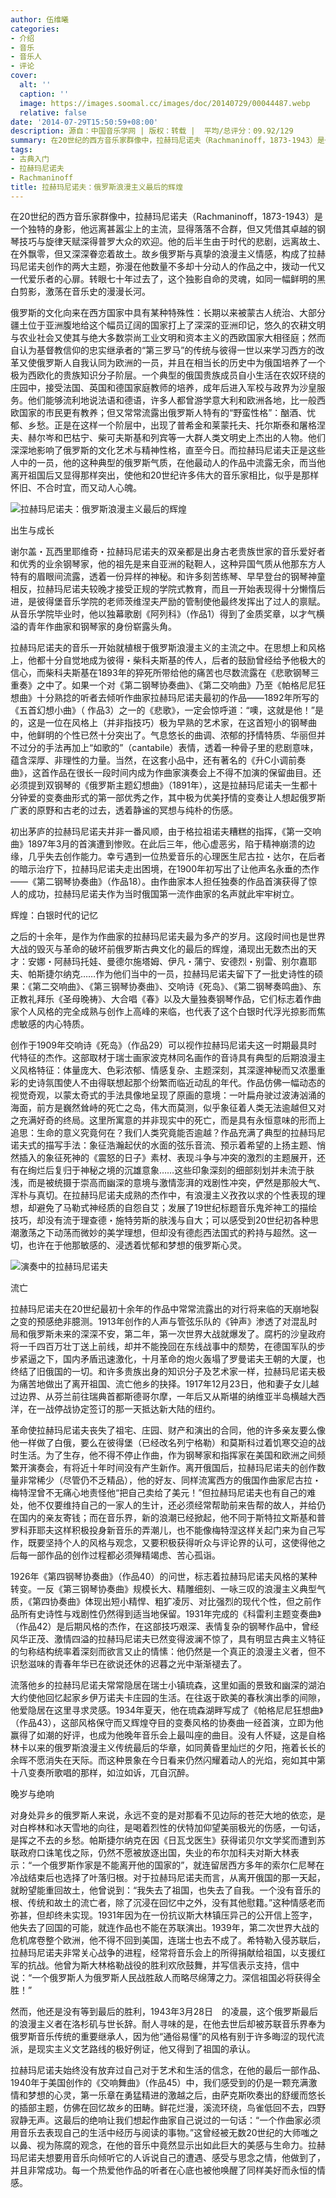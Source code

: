 ```yaml
---
author: 伍维曦
categories:
- 介绍
- 音乐
- 音乐人
- 评论
cover:
  alt: ''
  caption: ''
  image: https://images.soomal.cc/images/doc/20140729/00044487.webp
  relative: false
date: '2014-07-29T15:50:59+08:00'
description: 源自：中国音乐学网 | 版权：转载 |  平均/总评分：09.92/129
summary: 在20世纪的西方音乐家群像中，拉赫玛尼诺夫（Rachmaninoff，1873-1943）是一个独特的身影，他远离甚嚣尘上的主流，显得落落不合群，但又凭借其卓越的钢琴技巧与旋律天赋深得普罗大众的欢迎。他的后半生由于时代的悲剧，远离故土、在外飘零，但又深深眷恋着故土……
tags:
- 古典入门
- 拉赫玛尼诺夫
- Rachmaninoff
title: 拉赫玛尼诺夫：俄罗斯浪漫主义最后的辉煌
---
```


在20世纪的西方音乐家群像中，拉赫玛尼诺夫（Rachmaninoff，1873-1943）是一个独特的身影，他远离甚嚣尘上的主流，显得落落不合群，但又凭借其卓越的钢琴技巧与旋律天赋深得普罗大众的欢迎。他的后半生由于时代的悲剧，远离故土、在外飘零，但又深深眷恋着故土。故乡俄罗斯与真挚的浪漫主义情感，构成了拉赫玛尼诺夫创作的两大主题，弥漫在他数量不多却十分动人的作品之中，拨动一代又一代爱乐者的心扉。转眼七十年过去了，这个独影自命的灵魂，如同一幅鲜明的黑白剪影，激荡在音乐史的漫漫长河。

俄罗斯的文化向来在西方国家中具有某种特殊性：长期以来被蒙古人统治、大部分疆土位于亚洲腹地给这个幅员辽阔的国家打上了深深的亚洲印记，悠久的农耕文明与农业社会又使其与绝大多数崇尚工业文明和资本主义的西欧国家大相径庭；然而自认为基督教信仰的忠实继承者的“第三罗马”的传统与彼得一世以来学习西方的改革又使俄罗斯人自我认同为欧洲的一员，并且在相当长的历史中为俄国培养了一个极为西欧化的贵族知识分子阶层。一个典型的俄国贵族成员自小生活在农奴环绕的庄园中，接受法国、英国和德国家庭教师的培养，成年后进入军校与政界为沙皇服务。他们能够流利地说法语和德语，许多人都曾游学意大利和欧洲各地，比一般西欧国家的市民更有教养；但又常常流露出俄罗斯人特有的“野蛮性格”：酗酒、忧郁、乡愁。正是在这样一个阶层中，出现了普希金和莱蒙托夫、托尔斯泰和屠格涅夫、赫尔岑和巴枯宁、柴可夫斯基和列宾等一大群人类文明史上杰出的人物。他们深深地影响了俄罗斯的文化艺术与精神性格，直至今日。而拉赫玛尼诺夫正是这些人中的一员，他的这种典型的俄罗斯气质，在他最动人的作品中流露无余，而当他离开祖国后又显得那样突出，使他和20世纪许多伟大的音乐家相比，似乎是那样怀旧、不合时宜，而又动人心魄。

![拉赫玛尼诺夫：俄罗斯浪漫主义最后的辉煌](https://images.soomal.cc/images/doc/20140729/00044486.webp)





出生与成长

谢尔盖・瓦西里耶维奇・拉赫玛尼诺夫的双亲都是出身古老贵族世家的音乐爱好者和优秀的业余钢琴家，他的祖先是来自亚洲的鞑靼人，这种异国气质从他那东方人特有的眉眼间流露，透着一份异样的神秘。和许多刻苦练琴、早早登台的钢琴神童相反，拉赫玛尼诺夫较晚才接受正规的学院式教育，而且一开始表现得十分懒惰后进，是彼得堡音乐学院的老师茨维涅夫严励的管制使他最终发挥出了过人的禀赋。从音乐学院毕业时，他以独幕歌剧《阿列科》（作品1）得到了金质奖章，以才气横溢的青年作曲家和钢琴家的身份崭露头角。

拉赫玛尼诺夫的音乐一开始就植根于俄罗斯浪漫主义的主流之中。在思想上和风格上，他都十分自觉地成为彼得・柴科夫斯基的传人，后者的鼓励曾经给予他极大的信心，而柴科夫斯基在1893年的猝死所带给他的痛苦也尽数流露在《悲歌钢琴三重奏》之中了。如果一个对《第二钢琴协奏曲》、《第二交响曲》乃至《帕格尼尼狂想曲》十分熟捻的听者去倾听作曲家拉赫玛尼诺夫最初的作品――1892年所写的《五首幻想小曲》（ 作品3）之一的《悲歌》，一定会惊呼道：“噢，这就是他！”是的，这是一位在风格上（并非指技巧）极为早熟的艺术家，在这首短小的钢琴曲中，他鲜明的个性已然十分突出了。气息悠长的曲调、浓郁的抒情特质、华丽但并不过分的手法再加上“如歌的”（cantabile）表情，透着一种骨子里的悲剧意味，蕴含深厚、非理性的力量。当然，在这套小品中，还有著名的《升C小调前奏曲》，这首作品在很长一段时间内成为作曲家演奏会上不得不加演的保留曲目。还必须提到双钢琴的《俄罗斯主题幻想曲》（1891年），这是拉赫玛尼诺夫一生都十分钟爱的变奏曲形式的第一部优秀之作，其中极为优美抒情的变奏让人想起俄罗斯广袤的原野和古老的过去，透着静谧的冥想与纯朴的伤感。

初出茅庐的拉赫玛尼诺夫并非一番风顺，由于格拉祖诺夫糟糕的指挥，《第一交响曲》1897年3月的首演遭到惨败。在此后三年，他心虚恶劣，陷于精神崩溃的边缘，几乎失去创作能力。幸亏遇到一位热爱音乐的心理医生尼古拉・达尔，在后者的暗示治疗下，拉赫玛尼诺夫走出困境，在1900年初写出了让他声名永垂的杰作――《第二钢琴协奏曲》（作品18）。由作曲家本人担任独奏的作品首演获得了惊人的成功，拉赫玛尼诺夫作为当时俄国第一流作曲家的名声就此牢牢树立。

辉煌：白银时代的记忆

之后的十余年，是作为作曲家的拉赫玛尼诺夫最为多产的岁月。这段时间也是世界大战的毁灭与革命的破坏前俄罗斯古典文化的最后的辉煌，涌现出无数杰出的天才：安娜・阿赫玛托娃、曼德尔施塔姆、伊凡・蒲宁、安德烈・别雷、别尔嘉耶夫、帕斯捷尔纳克……作为他们当中的一员，拉赫玛尼诺夫留下了一批史诗性的硕果：《第二交响曲》、《第三钢琴协奏曲》、交响诗《死岛》、《第二钢琴奏鸣曲》、东正教礼拜乐《圣母晚祷》、大合唱《春》以及大量独奏钢琴作品，它们标志着作曲家个人风格的完全成熟与创作上高峰的来临，也代表了这个白银时代浮光掠影而焦虑敏感的内心特质。

创作于1909年交响诗《死岛》（作品29）可以视作拉赫玛尼诺夫这一时期最具时代特征的杰作。这部取材于瑞士画家波克林同名画作的音诗具有典型的后期浪漫主义风格特征：体量庞大、色彩浓郁、情感复杂、主题深刻，其深邃神秘而又浓墨重彩的史诗氛围使人不由得联想起那个纷繁而临近动乱的年代。作品仿佛一幅动态的视觉奇观，以蒙太奇式的手法具像地呈现了原画的意境：一叶扁舟驶过波涛汹涌的海面，前方是巍然耸峙的死亡之岛，伟大而莫测，似乎象征着人类无法逾越但又对之充满好奇的终局。这里所寓意的并非现实中的死亡，而是具有永恒意味的形而上追思：生命的意义究竟何在？我们人类究竟能否逾越？作品充满了典型的拉赫玛尼诺夫式的描写手法：象征浩瀚起伏的水面的弦乐音流、预示着希望的上扬主题、悄然插入的象征死神的《震怒的日子》素材、表现斗争与冲突的激烈的主题展开，还有在绚烂后复归于神秘之境的沉雄意象……这些印象深刻的细部刻划并未流于肤浅，而是被统摄于崇高而幽深的意境与激情澎湃的戏剧性冲突，俨然是那般大气、浑朴与真切。在拉赫玛尼诺夫成熟的杰作中，有浪漫主义孜孜以求的个性表现的理想，却避免了马勒式神经质的自怨自艾；发展了19世纪标题音乐鬼斧神工的描绘技巧，却没有流于理查德・施特劳斯的肤浅与自大；可以感受到20世纪初各种思潮激荡之下动荡而微妙的美学理想，但却没有德彪西法国式的矜持与超然。这一切，也许在于他那敏感的、浸透着忧郁和梦想的俄罗斯心灵。

![演奏中的拉赫玛尼诺夫](https://images.soomal.cc/images/doc/20131207/00038256.webp)





流亡

拉赫玛尼诺夫在20世纪最初十余年的作品中常常流露出的对行将来临的天崩地裂之变的预感绝非臆测。1913年创作的人声与管弦乐队的《钟声》渗透了对混乱时局和俄罗斯未来的深深不安，第二年，第一次世界大战就爆发了。腐朽的沙皇政府将一千四百万壮丁送上前线，却并不能挽回在东线战事中的颓势，在德国军队的步步紧逼之下，国内矛盾迅速激化，十月革命的炮火轰塌了罗曼诺夫王朝的大厦，也终结了旧俄国的一切。和许多贵族出身的知识分子及艺术家一样，拉赫玛尼诺夫极为痛苦地做出了离开祖国、流亡他乡的抉择。1917年12月23日，他和妻子女儿越过边界、从芬兰前往瑞典首都斯德哥尔摩，一年后又从斯堪的纳维亚半岛横越大西洋，在一战停战协定签订的那一天抵达新大陆的纽约。

革命使拉赫玛尼诺夫丧失了祖宅、庄园、财产和演出的合同，他的许多亲友要么像他一样做了白俄，要么在彼得堡（已经改名列宁格勒）和莫斯科过着饥寒交迫的战时生活。为了生存，他不得不停止作曲，作为钢琴家和指挥家在美国和欧洲之间频繁开演奏会，有将近十年时间没有产生新作。离开俄国后，拉赫玛尼诺夫的创作数量非常稀少（尽管仍不乏精品），他的好友、同样流寓西方的俄国作曲家尼古拉・梅特涅曾不无痛心地责怪他“把自己卖给了美元！”但拉赫玛尼诺夫也有自己的难处，他不仅要维持自己的一家人的生计，还必须经常帮助前来告帮的故人，并给仍在国内的亲友寄钱；而在音乐界，新的浪潮已经掀起，他不同于斯特拉文斯基和普罗科菲耶夫这样积极投身新音乐的弄潮儿，也不能像梅特涅这样关起门来为自己写作，既要坚持个人的风格与观念，又要积极获得听众与评论界的认可，这使得他之后每一部作品的创作过程都必须殚精竭虑、苦心孤诣。

1926年《第四钢琴协奏曲》（作品40）的问世，标志着拉赫玛尼诺夫风格的某种转变。一反《第三钢琴协奏曲》规模长大、精雕细刻、一咏三叹的浪漫主义典型气质，《第四协奏曲》体现出短小精悍、粗犷凌厉、对比强烈的现代个性，但之前作品所有史诗性与戏剧性仍然得到适当地保留。1931年完成的《科雷利主题变奏曲》（作品42）是后期风格的杰作，在这部技巧艰深、表情复杂的钢琴作品中，曾经风华正茂、激情四溢的拉赫玛尼诺夫已然变得波澜不惊了，具有明显古典主义特征的匀称结构统率着深刻而欲言又止的情愫：他仍然是一个真正的浪漫主义者，但不识愁滋味的青春年华已在欲说还休的迟暮之光中渐渐褪去了。

流落他乡的拉赫玛尼诺夫常常隐居在瑞士小镇琉森，这里如画的景致和幽深的湖泊大约使他回忆起家乡伊万诺夫卡庄园的生活。在往返于欧美的春秋演出季的间隙，他爱隐居在这里寻求灵感。1934年夏天，他在琉森湖畔写成了《帕格尼尼狂想曲》（作品43），这部风格保守而又辉煌夺目的变奏风格的协奏曲一经首演，立即为他赢得了如潮的好评，也成为他晚年音乐会上最叫座的曲目。没有人怀疑，这是自格林卡以来的俄罗斯浪漫主义传统最后的华章，如同黄昏里灿烂的夕阳，拖着长长的余晖不愿消失在天际。而这种景象在今日看来仍然闪耀着动人的光焰，宛如其中第十八变奏所歌唱的那样，如泣如诉，兀自沉醉。

晚岁与绝响

对身处异乡的俄罗斯人来说，永远不变的是对那看不见边际的苍茫大地的依恋，是对白桦林和冰天雪地的向往，是喝着烈性的伏特加仰望美丽极光的伤感，一句话，是挥之不去的乡愁。帕斯捷尔纳克在因《日瓦戈医生》获得诺贝尔文学奖而遭到苏联政府口诛笔伐之际，仍然不愿被放逐出国，失业的布尔加科夫对斯大林表示：“一个俄罗斯作家是不能离开他的国家的”，就连留居西方多年的索尔仁尼琴在冷战结束后也选择了叶落归根。对于拉赫玛尼诺夫而言，从离开俄国的那一天起，就盼望能重回故土，他曾说到：“我失去了祖国，也失去了自我。一个没有音乐的根、传统和故土的流亡者，除了沉浸在回忆中之外，没有其他慰籍。”这种情感老而弥甚，但却终未实现。1931年因为在一份抗议斯大林镇压异己的公开信上签字，他失去了回国的可能，就连作品也不能在苏联演出。1939年，第二次世界大战的危机席卷整个欧洲，他不得不回到美国，连瑞士也去不成了。希特勒入侵苏联后，拉赫玛尼诺夫非常关心战争的进程，经常将音乐会上的所得捐献给祖国，以支援红军的抗战。他曾为斯大林格勒战役的胜利欢欣鼓舞，并写信表示支持，信中说：“一个俄罗斯人为俄罗斯人民战胜敌人而略尽绵薄之力。深信祖国必将获得全胜！”

然而，他还是没有等到最后的胜利，1943年3月28日　的凌晨，这个俄罗斯最后的浪漫主义者在洛杉矶与世长辞。耐人寻味的是，在他去世后却被苏联音乐界奉为俄罗斯音乐传统的重要继承人，因为他“通俗易懂”的风格有别于许多晦涩的现代流派，是现实主义文艺路线的极好例证，他又得到了祖国的承认。

拉赫玛尼诺夫始终没有放弃过自己对于艺术和生活的信念，在他的最后一部作品、1940年于美国创作的《交响舞曲》（作品45）中，我们感受到的仍是一颗充满激情和梦想的心灵，第一乐章在勇猛精进的激越之后，由萨克斯吹奏出的舒缓而悠长的插部主题，仿佛在回忆故乡的田畴。鲜花烂漫，溪流环绕，鸟雀低回不去，四野寂静无声。这最后的绝响让我们想起作曲家自己说过的一句话：“一个作曲家必须用音乐去表现自己的生活中经历与阅读的事物。”这曾经被无数20世纪的大师嗤之以鼻、视为陈腐的观念，在他的音乐中竟然显示出如此巨大的美感与生命力。拉赫玛尼诺夫想要用音乐向倾听它的人诉说自己的遭遇、感受与思念之情，他做到了，并且非常成功。每一个热爱他作品的听者在心底也被他唤醒了同样美好而永恒的情感。